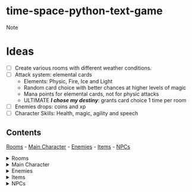 # **time-space-python-text-game**

> [!NOTE]
>
> # Ideas
>
> - [ ] Create various rooms with different weather conditions.
> - [ ] Attack system: elemental cards
>   - Elements: Physic, Fire, Ice and Light
>   - Random card choice with better chances at higher levels of magic
>   - Mana points for elemental cards, not for physic attacks
>   - ULTIMATE _**I chose my destiny**_: grants card choice 1 time per room
> - [ ] Enemies drops: coins and xp
> - [ ] Character Skills: Health, magic, agility and speech

<!-- CONTENT SECTION -->

## Contents

[Rooms](#rooms) -
[Main Character](#main-character) -
[Enemies](#enemies) -
[Items](#items) -
[NPCs](#npcs)

<!-- ROOMS SECTION-->
<details>
<summary>Rooms</summary>

# Rooms

- [ ] START:
- [ ] END:
  - [ ] Opened by condition (key, lever or RoomClear)
- [ ] GENERAL:
  - [ ] Snow:
  - [ ] Sand:
  - [ ] Oasis:
  - NPCs: [Merchant](#merchant) and [Fortune Teller](#fortuneteller)
  - [ ] Empty room:
  - NPCs: Merchant
  </details>

<!-- CHARACTER SECTION -->
<details>
<summary>Main Character</summary>

## Main Character

- Stats
- Given points initially 5
- Health (1-5)
- Agility (1-5)
- Combat (1-5)
- Speech (1-3)
</details>

<!-- ENEMIES SECTION -->
<details>
<summary>Enemies</summary>

## Enemies

- Bandits
- Skeletons
- Ice monsters (weak to fire)
- Zombies (blind)
</details>

<!-- ITEMS SECTION -->
<details>
<summary>Items</summary>

## Items

- Torch
- Sword
- Shield
- Backpack
- Greatsword
- Bow and Arrows
</details>

<!-- NPCs SECTION -->
<details>
<summary>NPCs</summary>

## NPCs

- ### Merchant
- ### Fortune Teller
</details>
